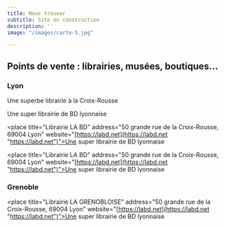 ```yaml
---
title: Nous trouver
subtitle: Site en construction
description: ''
image: "/images/carte-5.jpg"

---
```

## Points de vente : librairies, musées, boutiques…

### Lyon

<two-columns>
<place title="à Titre d'Aile" address="23 rue des Tables Claudiennes, 69001 Lyon" website="https://www.atitredaile.fr">Une superbe librairie à la Croix-Rousse</place>

<place title="Librairie LA BD" address="50 grande rue de la Croix-Rousse, 69004 Lyon" website="https://labd.net">Une super librairie de BD lyonnaise</place>

</two-columns>

<place title="Librairie LA BD" address="50 grande rue de la Croix-Rousse, 69004 Lyon" website="[https://labd.net](https://labd.net "https://labd.net")">Une super librairie de BD lyonnaise</place>

<place title="Librairie LA BD" address="50 grande rue de la Croix-Rousse, 69004 Lyon" website="[https://labd.net](https://labd.net "https://labd.net")">Une super librairie de BD lyonnaise</place>

### Grenoble

<place title="Librairie LA GRENOBLOISE" address="50 grande rue de la Croix-Rousse, 69004 Lyon" website="[https://labd.net](https://labd.net "https://labd.net")">Une super librairie de BD lyonnaise</place>